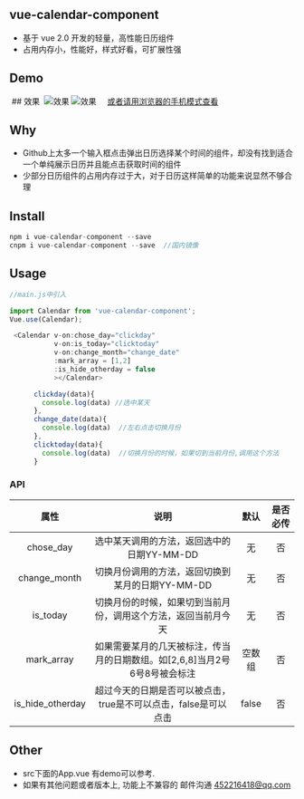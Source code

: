## vue-calendar-component
* 基于 vue 2.0 开发的轻量，高性能日历组件
* 占用内存小，性能好，样式好看，可扩展性强

## Demo 

 ## 效果 
 ![效果](https://qiniu.epipe.cn/5465939501580804096?imageView2/1/w/290/h/470) ![效果](https://zwhgithub.github.io/vue-calendar/dist/1510652959.png)       [或者请用浏览器的手机模式查看](https://zwhgithub.github.io/vue-calendar/dist/#/)    



## Why
* Github上太多一个输入框点击弹出日历选择某个时间的组件，却没有找到适合一个单纯展示日历并且能点击获取时间的组件
* 少部分日历组件的占用内存过于大，对于日历这样简单的功能来说显然不够合理

## Install
```javascript
npm i vue-calendar-component --save
cnpm i vue-calendar-component --save  //国内镜像
```

##  Usage
```javascript
//main.js中引入

import Calendar from 'vue-calendar-component';
Vue.use(Calendar);

 <Calendar v-on:chose_day="clickday"
           v-on:is_today="clicktoday"
           v-on:change_month="change_date"
           :mark_array = [1,2]
           :is_hide_otherday = false
           ></Calendar>

      clickday(data){
        console.log(data) //选中某天
      },
      change_date(data){
        console.log(data)  //左右点击切换月份
      },
      clicktoday(data){
        console.log(data)  //切换月份的时候，如果切到当前月份,调用这个方法
      }

```

### API
|        属性        |                    说明                    |  默认   | 是否必传 |
| :--------------: | :--------------------------------------: | :---: | :--: |
|    chose_day     |        选中某天调用的方法，返回选中的日期YY-MM-DD         |   无   |  否   |
|   change_month   |       切换月份调用的方法，返回切换到某月的日期YY-MM-DD       |   无   |  否   |
|     is_today     |     切换月份的时候，如果切到当前月份，调用这个方法，返回当前月今天      |   无   |  否   |
|    mark_array    | 如果需要某月的几天被标注，传当月的日期数组。如[2,6,8]当月2号6号8号被会标注 |  空数组  |  否   |
| is_hide_otherday |   超过今天的日期是否可以被点击，true是不可以点击，false是可以点击   | false |  否   |

## Other
* src下面的App.vue 有demo可以参考.
* 如果有其他问题或者版本上, 功能上不兼容的 邮件沟通 452216418@qq.com
